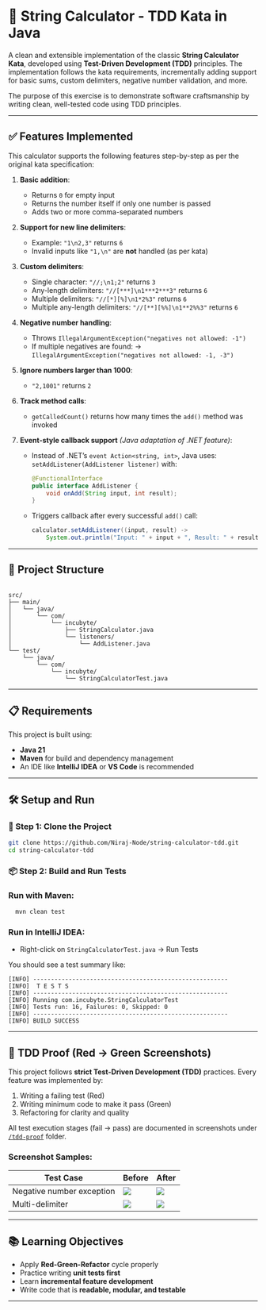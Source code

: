 # 🧮 String Calculator - TDD Kata in Java

A clean and extensible implementation of the classic **String Calculator Kata**, developed using **Test-Driven Development (TDD)** principles.
The implementation follows the kata requirements, incrementally adding support for basic sums, custom delimiters, negative number validation, and more.

The purpose of this exercise is to demonstrate software craftsmanship by writing clean, well-tested code using TDD principles.

---

## ✅ Features Implemented

This calculator supports the following features step-by-step as per the original kata specification:

1. **Basic addition**:
   - Returns `0` for empty input
   - Returns the number itself if only one number is passed
   - Adds two or more comma-separated numbers

2. **Support for new line delimiters**:
   - Example: `"1\n2,3"` returns `6`
   - Invalid inputs like `"1,\n"` are **not** handled (as per kata)

3. **Custom delimiters**:
   - Single character: `"//;\n1;2"` returns `3`
   - Any-length delimiters: `"//[***]\n1***2***3"` returns `6`
   - Multiple delimiters: `"//[*][%]\n1*2%3"` returns `6`
   - Multiple any-length delimiters: `"//[**][%%]\n1**2%%3"` returns `6`

4. **Negative number handling**:
   * Throws `IllegalArgumentException("negatives not allowed: -1")`
   * If multiple negatives are found:
     → `IllegalArgumentException("negatives not allowed: -1, -3")`
   
5. **Ignore numbers larger than 1000**:
   - `"2,1001"` returns `2`

6. **Track method calls**:
   - `getCalledCount()` returns how many times the `add()` method was invoked

7. **Event-style callback support** *(Java adaptation of .NET feature)*:
   * Instead of .NET’s `event Action<string, int>`, Java uses:
     `setAddListener(AddListener listener)` with:

     ```java
     @FunctionalInterface
     public interface AddListener {
         void onAdd(String input, int result);
     }
     ```
   * Triggers callback after every successful `add()` call:

     ```java
     calculator.setAddListener((input, result) ->
         System.out.println("Input: " + input + ", Result: " + result));
     ```
---

## 📁 Project Structure

```

src/
├── main/
│   └── java/
│       └── com/
│           └── incubyte/
│               ├── StringCalculator.java
│               └── listeners/
│                   └── AddListener.java
└── test/
    └── java/
        └── com/
            └── incubyte/
                └── StringCalculatorTest.java

````

---

## 📋 Requirements

This project is built using:

* **Java 21**
* **Maven** for build and dependency management
* An IDE like **IntelliJ IDEA** or **VS Code** is recommended

---

## 🛠️ Setup and Run

### 🔧 Step 1: Clone the Project

```bash
git clone https://github.com/Niraj-Node/string-calculator-tdd.git
cd string-calculator-tdd
```

### 📦 Step 2: Build and Run Tests

### Run with Maven:
```bash
  mvn clean test
````

### Run in IntelliJ IDEA:
* Right-click on `StringCalculatorTest.java` → Run Tests

You should see a test summary like:

```
[INFO] -------------------------------------------------------
[INFO]  T E S T S
[INFO] -------------------------------------------------------
[INFO] Running com.incubyte.StringCalculatorTest
[INFO] Tests run: 16, Failures: 0, Skipped: 0
[INFO] -------------------------------------------------------
[INFO] BUILD SUCCESS
```

---

## 📸 TDD Proof (Red → Green Screenshots)

This project follows **strict Test-Driven Development (TDD)** practices.
Every feature was implemented by:

1. Writing a failing test (Red)
2. Writing minimum code to make it pass (Green)
3. Refactoring for clarity and quality

All test execution stages (fail → pass) are documented in screenshots under [`/tdd-proof`](./tdd-proof) folder.

### Screenshot Samples:

| Test Case                 | Before                                                                     | After                                                                        |
| ------------------------- |----------------------------------------------------------------------------|------------------------------------------------------------------------------|
| Negative number exception | ![](./tdd-proof/8(red)-shouldThrowExceptionWhenSingleNegativeIsPassed.png) | ![](./tdd-proof/8(green)-shouldThrowExceptionWhenSingleNegativeIsPassed.png) |
| Multi-delimiter           | ![](./tdd-proof/15(red)-shouldSupportMultipleCustomDelimiters.png)         | ![](./tdd-proof/15(green)-shouldSupportMultipleCustomDelimiters.png)         |

---

## 📚 Learning Objectives

* Apply **Red-Green-Refactor** cycle properly
* Practice writing **unit tests first**
* Learn **incremental feature development**
* Write code that is **readable, modular, and testable**

---